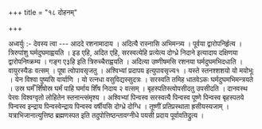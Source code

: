 +++
title = "१८ दोहनम्"

+++

अध्वर्युः :- देवस्य त्वा --- आददे रशनामादाय । अदित्यै रास्नासि अभिमन्त्र्य । पूर्वया द्वारोपनिर्हृत्य । त्रिरुपांशु घर्मदुघमाह्वयति । इड एहि, अदित एहि, सरस्वत्येहि प्रत्येत्य दोग्ध्रे निदाने इत्यादाय दक्षिणया द्वारोपनिष्क्रम्य । गङ्ग ए३हि इति त्रिरुच्चैराह्वयति । अदित्या उष्णीषमसि रशनया घर्मदुघमभिदधाति । वायुरस्यैडः वत्सम् । पूषा त्वोपावसृजतु । अश्विभ्यां प्रदापय इत्युपावसृज्य१ । यस्ते स्तनश्शशयो यो मयोभूः । येन विश्वा पुष्यसि वार्याणि । यो रत्नधा वसुविद्यस्सुदत्रः । सरस्वति तमिह धातवेऽकः घर्मदुघमभिमन्त्रयते । उस्र घर्मँ शिँषोस्र घर्मं पाहि घर्माय शिँष निदाय २ वत्सम् । बृहस्पतिस्त्वोपसीदतु उपसीदति । दानवस्थ पेरवः विश्वग्वृतो लोहितेन स्तनान्त्संमृश्य । अश्विभ्यां पिन्वस्व सरस्वत्यै पिन्वस्व पूष्णे पिन्वस्व बृहस्पतये पिन्वस्व इन्द्राय पिन्वस्वेन्द्राय पिन्वस्व वर्षीयसि दोग्ध्रे दोग्धि । तूष्णीं प्रतिप्रस्थाता ह्रसीयस्यजाम् । यत्राभिजानात्युत्तिष्ठ ब्रह्मणस्पत इति तदुपोत्तिष्ठन्तावग्नीधे पयसी प्रदाय पूर्वावतिद्रुत्य ।
